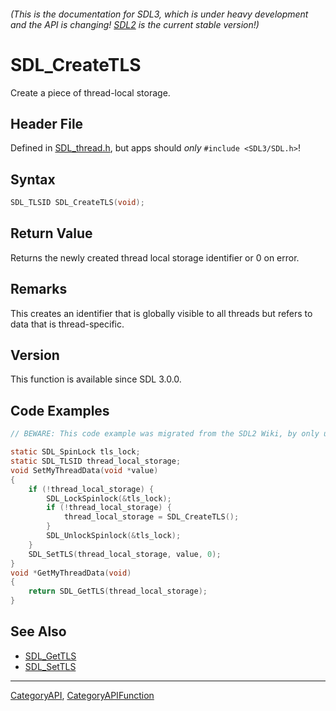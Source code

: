 ###### (This is the documentation for SDL3, which is under heavy development and the API is changing! [SDL2](https://wiki.libsdl.org/SDL2/) is the current stable version!)
# SDL_CreateTLS

Create a piece of thread-local storage.

## Header File

Defined in [SDL_thread.h](https://github.com/libsdl-org/SDL/blob/main/include/SDL3/SDL_thread.h), but apps should _only_ `#include <SDL3/SDL.h>`!

## Syntax

```c
SDL_TLSID SDL_CreateTLS(void);

```

## Return Value

Returns the newly created thread local storage identifier or 0 on error.

## Remarks

This creates an identifier that is globally visible to all threads but
refers to data that is thread-specific.

## Version

This function is available since SDL 3.0.0.

## Code Examples

```c
// BEWARE: This code example was migrated from the SDL2 Wiki, by only updating the names.

static SDL_SpinLock tls_lock;
static SDL_TLSID thread_local_storage;
void SetMyThreadData(void *value)
{
    if (!thread_local_storage) {
        SDL_LockSpinlock(&tls_lock);
        if (!thread_local_storage) {
            thread_local_storage = SDL_CreateTLS();
        }
        SDL_UnlockSpinlock(&tls_lock);
    }
    SDL_SetTLS(thread_local_storage, value, 0);
}
void *GetMyThreadData(void)
{
    return SDL_GetTLS(thread_local_storage);
}

```

## See Also

* [SDL_GetTLS](SDL_GetTLS)
* [SDL_SetTLS](SDL_SetTLS)

----
[CategoryAPI](CategoryAPI), [CategoryAPIFunction](CategoryAPIFunction)

